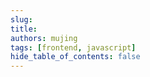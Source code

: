```yaml
---
slug: 
title: 
authors: mujing
tags: [frontend, javascript]
hide_table_of_contents: false
---
```


<!--truncate-->